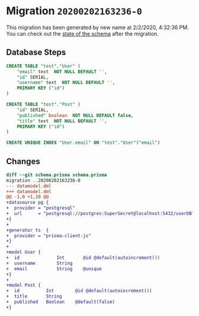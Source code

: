 # Migration `20200202163236-0`

This migration has been generated by new name at 2/2/2020, 4:32:36 PM.
You can check out the [state of the schema](./schema.prisma) after the migration.

## Database Steps

```sql
CREATE TABLE "test"."User" (
    "email" text  NOT NULL DEFAULT '',
    "id" SERIAL,
    "username" text  NOT NULL DEFAULT '',
    PRIMARY KEY ("id")
) 

CREATE TABLE "test"."Post" (
    "id" SERIAL,
    "published" boolean  NOT NULL DEFAULT false,
    "title" text  NOT NULL DEFAULT '',
    PRIMARY KEY ("id")
) 

CREATE UNIQUE INDEX "User.email" ON "test"."User"("email")
```

## Changes

```diff
diff --git schema.prisma schema.prisma
migration ..20200202163236-0
--- datamodel.dml
+++ datamodel.dml
@@ -1,0 +1,20 @@
+datasource pg {
+  provider = "postgresql"
+  url      = "postgresql://postgres:SuperSecret@localhost:5432/userDB?schema=test"
+}
+
+generator ts  {
+  provider = "prisma-client-js"
+}
+ 
+model User {
+  id              Int       @id @default(autoincrement())
+  username        String 
+  email           String    @unique               
+}
+
+model Post {
+  id          Int        @id @default(autoincrement())
+  title       String 
+  published   Boolean    @default(false)
+}
```


